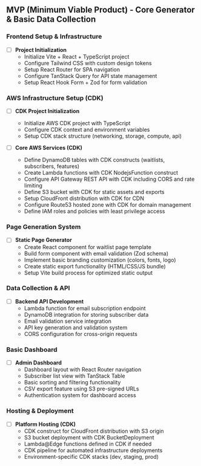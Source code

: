 ## MVP (Minimum Viable Product) - Core Generator & Basic Data Collection

### Frontend Setup & Infrastructure
- [ ] **Project Initialization**
  - Initialize Vite + React + TypeScript project
  - Configure Tailwind CSS with custom design tokens
  - Setup React Router for SPA navigation
  - Configure TanStack Query for API state management
  - Setup React Hook Form + Zod for form validation

### AWS Infrastructure Setup (CDK)
- [ ] **CDK Project Initialization**
  - Initialize AWS CDK project with TypeScript
  - Configure CDK context and environment variables
  - Setup CDK stack structure (networking, storage, compute, api)

- [ ] **Core AWS Services (CDK)**
  - Define DynamoDB tables with CDK constructs (waitlists, subscribers, features)
  - Create Lambda functions with CDK NodejsFunction construct
  - Configure API Gateway REST API with CDK including CORS and rate limiting
  - Define S3 bucket with CDK for static assets and exports
  - Setup CloudFront distribution with CDK for CDN
  - Configure Route53 hosted zone with CDK for domain management
  - Define IAM roles and policies with least privilege access

### Page Generation System
- [ ] **Static Page Generator**
  - Create React component for waitlist page template
  - Build form component with email validation (Zod schema)
  - Implement basic branding customization (colors, fonts, logo)
  - Create static export functionality (HTML/CSS/JS bundle)
  - Setup Vite build process for optimized static output

### Data Collection & API
- [ ] **Backend API Development**
  - Lambda function for email subscription endpoint
  - DynamoDB integration for storing subscriber data
  - Email validation service integration
  - API key generation and validation system
  - CORS configuration for cross-origin requests

### Basic Dashboard
- [ ] **Admin Dashboard**
  - Dashboard layout with React Router navigation
  - Subscriber list view with TanStack Table
  - Basic sorting and filtering functionality
  - CSV export feature using S3 pre-signed URLs
  - Authentication system for dashboard access

### Hosting & Deployment
- [ ] **Platform Hosting (CDK)**
  - CDK construct for CloudFront distribution with S3 origin
  - S3 bucket deployment with CDK BucketDeployment
  - Lambda@Edge functions defined in CDK if needed
  - CDK pipeline for automated infrastructure deployments
  - Environment-specific CDK stacks (dev, staging, prod)